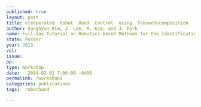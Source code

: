 ```yaml
---
published: true
layout: post
title: eleoperated  Robot  Hand  Control  using  TensorDecomposition
author: Sanghyun Kim, J. Lee, M. Kim, and J. Park
name: Full-day Tutorial on Robotics-based Methods for the Identification,  Recognition,and Synthesis of Human Motions,  IEEE/RSJ International Conference on Intelligent Robots and Systems
state: Poster
year: 2013
vol: 
issue: 
pp: 
type: Workshop
date:   2014-02-01 7:00:00 -0400
permalink: /workshop1
categories: publications
tags:  robothand

---
```



